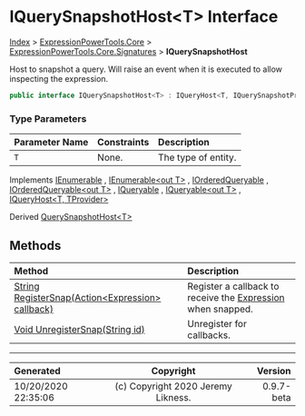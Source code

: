 ﻿# IQuerySnapshotHost&lt;T> Interface

[Index](../index.md) > [ExpressionPowerTools.Core](ExpressionPowerTools.Core.a.md) > [ExpressionPowerTools.Core.Signatures](ExpressionPowerTools.Core.Signatures.n.md) > **IQuerySnapshotHost<T>**

Host to snapshot a query. Will raise an event when it is executed
            to allow inspecting the expression.

```csharp
public interface IQuerySnapshotHost<T> : IQueryHost<T, IQuerySnapshotProvider<T>>
```

### Type Parameters

| Parameter Name | Constraints | Description |
| :-- | :-- | :-- |
| `T` | None. | The type of entity. |

Implements  [IEnumerable](https://docs.microsoft.com/dotnet/api/system.collections.ienumerable) ,  [IEnumerable&lt;out T>](https://docs.microsoft.com/dotnet/api/system.collections.generic.ienumerable-1) ,  [IOrderedQueryable](https://docs.microsoft.com/dotnet/api/system.linq.iorderedqueryable) ,  [IOrderedQueryable&lt;out T>](https://docs.microsoft.com/dotnet/api/system.linq.iorderedqueryable-1) ,  [IQueryable](https://docs.microsoft.com/dotnet/api/system.linq.iqueryable) ,  [IQueryable&lt;out T>](https://docs.microsoft.com/dotnet/api/system.linq.iqueryable-1) ,  [IQueryHost&lt;T, TProvider>](ExpressionPowerTools.Core.Signatures.IQueryHost`2.i.md) 

Derived  [QuerySnapshotHost&lt;T>](ExpressionPowerTools.Core.Hosts.QuerySnapshotHost`1.cs.md) 

## Methods

| Method | Description |
| :-- | :-- |
| [String RegisterSnap(Action&lt;Expression> callback)](ExpressionPowerTools.Core.Signatures.IQuerySnapshotHost`1.RegisterSnap.m.md) | Register a callback to receive the [Expression](https://docs.microsoft.com/dotnet/api/system.linq.expressions.expression) when snapped. |
| [Void UnregisterSnap(String id)](ExpressionPowerTools.Core.Signatures.IQuerySnapshotHost`1.UnregisterSnap.m.md) | Unregister for callbacks. |

---

| Generated | Copyright | Version |
| :-- | :-: | --: |
| 10/20/2020 22:35:06 | (c) Copyright 2020 Jeremy Likness. | 0.9.7-beta |
